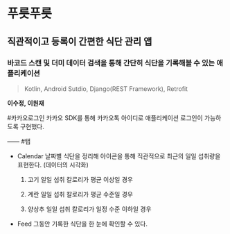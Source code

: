 # 푸릇푸릇
## 직관적이고 등록이 간편한 식단 관리 앱  
### 바코드 스캔 및 더미 데이터 검색을 통해 간단히 식단을 기록해볼 수 있는 애플리케이션    

> Kotlin, Android Sutdio, Django(REST Framework), Retrofit  

**이수정, 이원재**


#카카오로그인
  카카오 SDK를 통해 카카오톡 아이디로 애플리케이션 로그인이 가능하도록 구현했다.  
  
——
#탭
* Calendar
  날짜별 식단을 정리해 아이콘을 통해 직관적으로 최근의 일일 섭취량을 표현한다. (데이터의 시각화)  

    1. 고기  일일 섭취 칼로리가 평균 이상일 경우

    2. 계란  일일 섭취 칼로리가 평균 수준일 경우

    3. 양상추  일일 섭취 칼로리가 일정 수준 이하일 경우

  
* Feed
  그동안 기록한 식단을 한 눈에 확인할 수 있다. 
